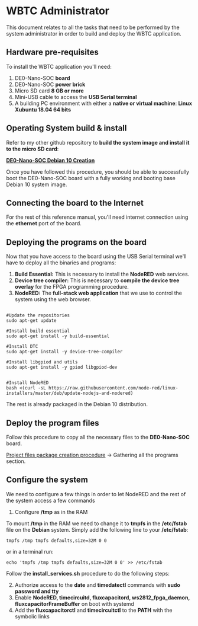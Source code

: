 # WBTC Administrator

This document relates to all the tasks that need to be performed by the system administrator in order to build and deploy the WBTC application.

## Hardware pre-requisites
To install the WBTC application you'll need:

1. DE0-Nano-SOC **board**
2. DE0-Nano-SOC **power brick**
3. Micro SD card **8 GB or more**
4. Mini-USB cable to access the **USB Serial terminal**
5. A building PC environment with either a **native or virtual machine**:  **Linux Xubuntu 18.04 64 bits**

## Operating System build & install
Refer to my other github repository to **build the system image and install it to the micro SD card**:

[**DE0-Nano-SOC Debian 10 Creation**](https://github.com/lochej/DE0_Nano_Soc_Debian10)

Once you have followed this procedure, you should be able to successfully boot the DE0-Nano-SOC board with a fully working and booting base Debian 10 system image.

## Connecting the board to the Internet

For the rest of this reference manual, you'll need internet connection using the **ethernet** port of the board.

## Deploying the programs on the board

Now that you have access to the board using the USB Serial terminal we'll have to deploy all the binaries and programs:

1. **Build Essential:** This is necessary to install the **NodeRED** web services.
2. **Device tree compiler:** This is necessary to **compile the device tree overlay** for the FPGA programming procedure.
3. **NodeRED:** The **full-stack web application** that we use to control the system using the web browser.

```

#Update the repositories
sudo apt-get update

#Install build essential
sudo apt-get install -y build-essential

#Install DTC
sudo apt-get install -y device-tree-compiler

#Install libgpiod and utils
sudo apt-get install -y gpiod libgpiod-dev


#Install NodeRED
bash <(curl -sL https://raw.githubusercontent.com/node-red/linux-installers/master/deb/update-nodejs-and-nodered)
```

The rest is already packaged in the Debian 10 distribution. 


## Deploy the program files

Follow this procedure to copy all the necessary files to the **DE0-Nano-SOC** board.

[Project files package creation procedure](../../README.md) -> Gathering all the programs section.

## Configure the system

We need to configure a few things in order to let NodeRED and the rest of the system access a few commands

1. Configure **/tmp** as in the RAM

To mount **/tmp** in the RAM we need to change it to **tmpfs** in the **/etc/fstab** file on the **Debian** system. Simply add the following line to your **/etc/fstab**: 

```
tmpfs /tmp tmpfs defaults,size=32M 0 0
```
or in a terminal run:
```
echo 'tmpfs /tmp tmpfs defaults,size=32M 0 0' >> /etc/fstab
```

Follow the **install_services.sh** procedure to do the following steps:

2. Authorize access to the **date** and **timedatectl** commands with **sudo password and tty**
3. Enable **NodeRED, timecircuitd, fluxcapacitord, ws2812_fpga_daemon, fluxcapacitorFrameBuffer** on boot with systemd
4. Add the **fluxcapacitorctl** and **timecircuitctl** to the **PATH** with the symbolic links

